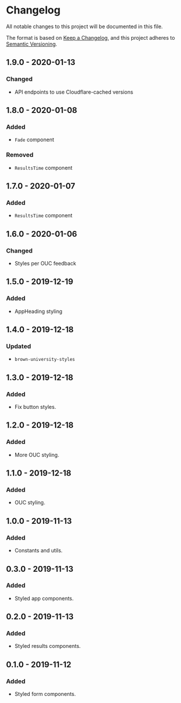 # Changelog

All notable changes to this project will be documented in this file.

The format is based on [Keep a Changelog](https://keepachangelog.com/en/1.0.0/),
and this project adheres to [Semantic Versioning](https://semver.org/spec/v2.0.0.html).

## 1.9.0 - 2020-01-13

### Changed

- API endpoints to use Cloudflare-cached versions

## 1.8.0 - 2020-01-08

### Added

- `Fade` component

### Removed

- `ResultsTime` component

## 1.7.0 - 2020-01-07

### Added

- `ResultsTime` component

## 1.6.0 - 2020-01-06

### Changed

- Styles per OUC feedback

## 1.5.0 - 2019-12-19

### Added

- AppHeading styling

## 1.4.0 - 2019-12-18

### Updated

- `brown-university-styles`

## 1.3.0 - 2019-12-18

### Added

- Fix button styles.

## 1.2.0 - 2019-12-18

### Added

- More OUC styling.

## 1.1.0 - 2019-12-18

### Added

- OUC styling.

## 1.0.0 - 2019-11-13

### Added

- Constants and utils.

## 0.3.0 - 2019-11-13

### Added

- Styled app components.

## 0.2.0 - 2019-11-13

### Added

- Styled results components.

## 0.1.0 - 2019-11-12

### Added

- Styled form components.
